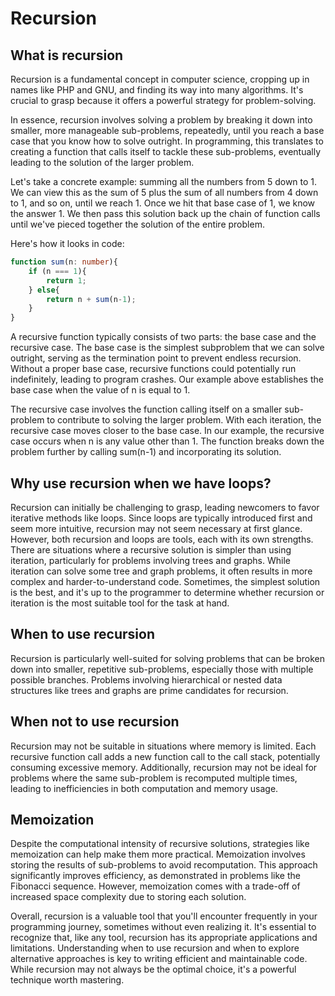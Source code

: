 # Recursion

## What is recursion

Recursion is a fundamental concept in computer science, cropping up in names like PHP and GNU, and finding its way into many algorithms. It's crucial to grasp because it offers a powerful strategy for problem-solving.

In essence, recursion involves solving a problem by breaking it down into smaller, more manageable sub-problems, repeatedly, until you reach a base case that you know how to solve outright. In programming, this translates to creating a function that calls itself to tackle these sub-problems, eventually leading to the solution of the larger problem.

Let's take a concrete example: summing all the numbers from 5 down to 1. We can view this as the sum of 5 plus the sum of all numbers from 4 down to 1, and so on, until we reach 1. Once we hit that base case of 1, we know the answer 1.  We then pass this solution back up the chain of function calls until we've pieced together the solution of the entire problem.

Here's how it looks in code:

```typescript
function sum(n: number){
    if (n === 1){
        return 1;
    } else{
        return n + sum(n-1);
    }
}
```

A recursive function typically consists of two parts: the base case and the recursive case. The base case is the simplest subproblem that we can solve outright, serving as the termination point to prevent endless recursion. Without a proper base case, recursive functions could potentially run indefinitely, leading to program crashes. Our example above establishes the base case when the value of n is equal to 1.

The recursive case involves the function calling itself on a smaller sub-problem to contribute to solving the larger problem. With each iteration, the recursive case moves closer to the base case. In our example, the recursive case occurs when n is any value other than 1. The function breaks down the problem further by calling sum(n-1) and incorporating its solution.

## Why use recursion when we have loops?
Recursion can initially be challenging to grasp, leading newcomers to favor iterative methods like loops. Since loops are typically introduced first and seem more intuitive, recursion may not seem necessary at first glance. However, both recursion and loops are tools, each with its own strengths. There are situations where a recursive solution is simpler than using iteration, particularly for problems involving trees and graphs. While iteration can solve some tree and graph problems, it often results in more complex and harder-to-understand code. Sometimes, the simplest solution is the best, and it's up to the programmer to determine whether recursion or iteration is the most suitable tool for the task at hand.

## When to use recursion
Recursion is particularly well-suited for solving problems that can be broken down into smaller, repetitive sub-problems, especially those with multiple possible branches. Problems involving hierarchical or nested data structures like trees and graphs are prime candidates for recursion.

## When not to use recursion
Recursion may not be suitable in situations where memory is limited. Each recursive function call adds a new function call to the call stack, potentially consuming excessive memory. Additionally, recursion may not be ideal for problems where the same sub-problem is recomputed multiple times, leading to inefficiencies in both computation and memory usage.

## Memoization
Despite the computational intensity of recursive solutions, strategies like memoization can help make them more practical. Memoization involves storing the results of sub-problems to avoid recomputation. This approach significantly improves efficiency, as demonstrated in problems like the Fibonacci sequence. However, memoization comes with a trade-off of increased space complexity due to storing each solution.

Overall, recursion is a valuable tool that you'll encounter frequently in your programming journey, sometimes without even realizing it. It's essential to recognize that, like any tool, recursion has its appropriate applications and limitations. Understanding when to use recursion and when to explore alternative approaches is key to writing efficient and maintainable code. While recursion may not always be the optimal choice, it's a powerful technique worth mastering.







